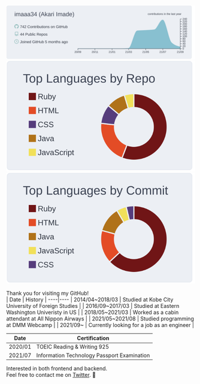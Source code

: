 [![](https://raw.githubusercontent.com/imaaa34/imaaa34/main/profile-summary-card-output/nord_bright/0-profile-details.svg)](https://github.com/vn7n24fzkq/github-profile-summary-cards)
[![](https://raw.githubusercontent.com/imaaa34/imaaa34/main/profile-summary-card-output/nord_bright/1-repos-per-language.svg)](https://github.com/vn7n24fzkq/github-profile-summary-cards) [![](https://raw.githubusercontent.com/imaaa34/imaaa34/main/profile-summary-card-output/nord_bright/2-most-commit-language.svg)](https://github.com/vn7n24fzkq/github-profile-summary-cards)

Thank you for visiting my GitHub!  
| Date | History |
----|---- 
| 2014/04~2018/03 | Studied at Kobe City University of Foreign Studies |
| 2016/09~2017/03 | Studied at Eastern Washington Univeristy in US |
| 2018/05~2021/03 | Worked as a cabin attendant at All Nippon Airways |
| 2021/05~2021/08 | Studied programming at DMM Webcamp |
| 2021/09~ | Currently looking for a job as an engineer |
  

  
| Date | Certification |
----|---- 
| 2020/01 | TOEIC Reading & Writing 925 |
| 2021/07 | Information Technology Passport Examination |
  
Interested in both frontend and backend.  
Feel free to contact me on [Twitter](https://twitter.com/y_bfe/). 🙂
